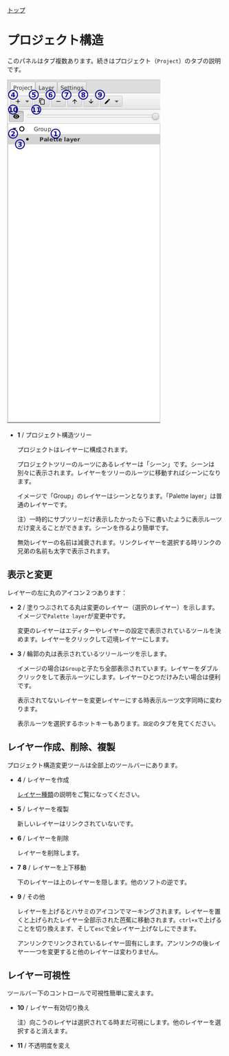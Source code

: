 [トップ](userguide.md)

# プロジェクト構造

このパネルはタブ複数あります。続きはプロジェクト（`Project`）のタブの説明です。

![Project tab](../../docs/structure.jpg)

- **1** / プロジェクト構造ツリー

    プロジェクトはレイヤーに構成されます。

    プロジェクトツリーのルーツにあるレイヤーは「シーン」です。シーンは別々に表示されます。レイヤーをツリーのルーツに移動すればシーンになります。

    イメージで「Group」のレイヤーはシーンとなります。「Palette layer」は普通のレイヤーです。

    注）一時的にサブツリーだけ表示したかったら下に書いたように表示ルーツだけ変えることができます。シーンを作るより簡単です。

    無効レイヤーの名前は減衰されます。リンクレイヤーを選択する時リンクの兄弟の名前も太字で表示されます。

## 表示と変更

レイヤーの左に丸のアイコン２つあります：

- **2** / 塗りつぶされてる丸は変更のレイヤー（選択のレイヤー）を示します。イメージで`Palette layer`が変更中です。

    変更のレイヤーはエディターやレイヤーの設定で表示されているツールを決めます。レイヤーをクリックして辺境レイヤーにします。

- **3** / 輪郭の丸は表示されているツリールーツを示します。

    イメージの場合は`Group`と子たち全部表示されています。レイヤーをダブルクリックをして表示ルーツにします。レイヤーひとつだけみたい場合は便利です。

    表示されてないレイヤーを変更レイヤーにする時表示ルーツ文字同時に変わります。

    表示ルーツを選択するホットキーもあります。`設定`のタブを見てください。

## レイヤー作成、削除、複製

プロジェクト構造変更ツールは全部上のツールバーにあります。

- **4** / レイヤーを作成

    [レイヤー種類](userguide.md#layers)の説明をご覧になってください。

- **5** / レイヤーを複製

    新しいレイヤーはリンクされていないです。

- **6** / レイヤーを削除

    レイヤーを削除します。

- **7** **8** / レイヤーを上下移動

    下のレイヤーは上のレイヤーを隠します。他のソフトの逆です。

- **9** / その他

    レイヤーを上げるとハサミのアイコンでマーキングされます。レイヤーを置くと上げられたレイヤー全部示された芭蕉に移動されます。`ctrl+x`で上げることを切り換えます、そして`esc`で全レイヤー上げなしにできます。

    アンリンクでリンクされているレイヤー固有にします。アンリンクの後レイヤー一つを変更すると他のレイヤーは変わりません。

## レイヤー可視性

ツールバー下のコントロールで可視性簡単に変えます。

- **10** / レイヤー有効切り換え

    注）向こうのレイヤは選択されてる時まだ可視にします。他のレイヤーを選択すると消えます。

- **11** / 不透明度を変え
